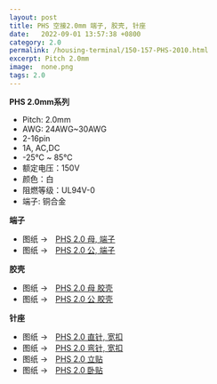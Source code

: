 ```yaml
---
layout: post
title: PHS 空接2.0mm 端子, 胶壳, 针座
date:   2022-09-01 13:57:38 +0800
category: 2.0
permalink: /housing-terminal/150-157-PHS-2010.html
excerpt: Pitch 2.0mm
image:  none.png
tags: 2.0
---
```


__PHS 2.0mm系列__

* Pitch: 2.0mm
* AWG: 24AWG~30AWG
* 2-16pin
* 1A, AC,DC
* -25℃ ~ 85℃
* 额定电压：150V
* 颜色：白
* 阻燃等级：UL94V-0
* 端子: 铜合金

__端子__

* 图纸 →　[PHS 2.0 母, 端子](/assets/2022/150-2010-PHS20-TF.pdf)
* 图纸 →　[PHS 2.0 公, 端子](/assets/2022/151-2010-PHS20-TM-YL.pdf)


__胶壳__

* 图纸 →　[PHS 2.0 母 胶壳](/assets/2022/152-2010-PHS20-HF-XJ.pdf)
* 图纸 →　[PHS 2.0 公 胶壳](/assets/2022/153-2010-PHS20-HF-ZL.pdf)

__针座__

* 图纸 →　[PHS 2.0 直针, 宽扣](/assets/2022/154-2010-PHS20-DIP-ZT.pdf)
* 图纸 →　[PHS 2.0 弯针, 宽扣](/assets/2022/155-2010-PHS20-WR-ZT.pdf)
* 图纸 →　[PHS 2.0 立贴](/assets/2022/156-2010-PHS20-SMT-V-ZT.pdf)
* 图纸 →　[PHS 2.0 卧贴](/assets/2022/157-2010-PHS20-SMT-R-ZT.pdf)